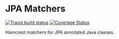 # JPA Matchers

[![Travis build status](https://travis-ci.org/iteratoruk/iterator-jpa-matchers.svg?branch=master)](https://travis-ci.org/iteratoruk/iterator-jpa-matchers)
[![Coverage Status](https://coveralls.io/repos/github/iteratoruk/iterator-jpa-matchers/badge.svg?branch=master)](https://coveralls.io/github/iteratoruk/iterator-jpa-matchers?branch=master)

Hamcrest matchers for JPA annotated Java classes.